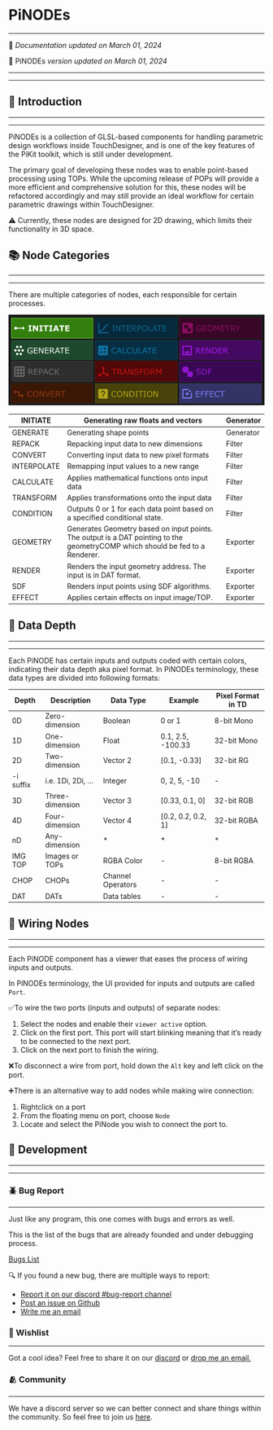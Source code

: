 # PiNODEs

---

📰 *Documentation updated on March 01, 2024*

💾 PiNODEs *version updated on March 01, 2024*

---

---

## 🧰 Introduction

---

---

PiNODEs is a collection of GLSL-based components for handling parametric design workflows inside TouchDesigner, and is one of the key features of the PiKit toolkit, which is still under development.

The primary goal of developing these nodes was to enable point-based processing using TOPs. While the upcoming release of POPs will provide a more efficient and comprehensive solution for this, these nodes will be refactored accordingly and may still provide an ideal workflow for certain parametric drawings within TouchDesigner.

⚠️ Currently, these nodes are designed for 2D drawing, which limits their functionality in 3D space.

## 📚 Node Categories

---

---

There are multiple categories of nodes, each responsible for certain processes. 

![categories.png](categories.png)

| INITIATE | Generating raw floats and vectors | Generator |
| --- | --- | --- |
| GENERATE | Generating shape points | Generator |
| REPACK | Repacking input data to new dimensions | Filter |
| CONVERT | Converting input data to new pixel formats | Filter |
| INTERPOLATE | Remapping input values to a new range | Filter |
| CALCULATE | Applies mathematical functions onto input data | Filter |
| TRANSFORM | Applies transformations onto the input data | Filter |
| CONDITION | Outputs 0 or 1 for each data point based on a specified conditional state. | Filter |
| GEOMETRY | Generates Geometry based on input points. The output is a DAT pointing to the geometryCOMP which should be fed to a Renderer. | Exporter |
| RENDER | Renders the input geometry address. The input is in DAT format. | Exporter |
| SDF | Renders input points using SDF algorithms. | Exporter |
| EFFECT | Applies certain effects on input image/TOP. | Exporter |

## 🎲 Data Depth

---

---

Each PiNODE has certain inputs and outputs coded with certain colors, indicating their data depth aka pixel format. 
In PiNODEs terminology, these data types are divided into following formats:

| Depth | Description | Data Type | Example | Pixel Format in TD |
| --- | --- | --- | --- | --- |
|  0D  | Zero-dimension | Boolean | 0 or 1 | 8-bit Mono |
|  1D  | One-dimension | Float | 0.1, 2.5, -100.33 | 32-bit Mono |
|  2D  | Two-dimension | Vector 2 | [0.1, -0.33] | 32-bit RG |
| -i suffix | i.e. 1Di, 2Di, … | Integer | 0, 2, 5, -10 | - |
|  3D  | Three-dimension | Vector 3 | [0.33, 0.1, 0] | 32-bit RGB |
|  4D  | Four-dimension | Vector 4 | [0.2, 0.2, 0.2, 1] | 32-bit RGBA |
|  nD  | Any-dimension | * | * | * |
| IMG TOP | Images or TOPs | RGBA Color | - | 8-bit RGBA |
|  CHOP  | CHOPs | Channel Operators | - | - |
|  DAT  | DATs | Data tables | - | - |

 

## 🧵 Wiring Nodes

---

---

Each PiNODE component has a viewer that eases the process of wiring inputs and outputs. 

In PiNODEs terminology, the UI provided for inputs and outputs are called `Port`. 

✅To wire the two ports (inputs and outputs) of separate nodes:

1. Select the nodes and enable their `viewer active` option.
2. Click on the first port. This port will start blinking meaning that it’s ready to be connected to the next port.
3. Click on the next port to finish the wiring.

❌To disconnect a wire from port, hold down the `Alt` key and left click on the port. 

➕There is an alternative way to add nodes while making wire connection:

1. Rightclick on a port
2. From the floating menu on port, choose `Node`
3. Locate and select the PiNode you wish to connect the port to.

## 🚧 Development

---

---

### 🪲 Bug Report

---

Just like any program, this one comes with bugs and errors as well.

This is the list of the bugs that are already founded and under debugging process.

[Bugs List](https://www.notion.so/1a9c2176e105817a90bec7b41fb2ec04?pvs=21)

🔍 If you found a new bug, there are multiple ways to report:

- [Report it on our discord #bug-report channel](https://discord.gg/tS657scR)
- [Post an issue on Github](https://github.com/pitheorem/PiNodes/issues)
- [Write me an email](mailto:pitheorem@gmail.com)

### 🚆 Wishlist

---

Got a cool idea? Feel free to share it on our [discord](https://discord.gg/tS657scR) or [drop me an email.](mailto:pitheorem@gmail.com)

### 🫂 Community

---

We have a discord server so we can better connect and share things within the community. So feel free to join us [here](https://discord.gg/tS657scR).
